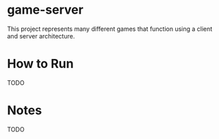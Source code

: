 # game-server
This project represents many different games that function using a client and server architecture.

# How to Run
TODO

# Notes
TODO
